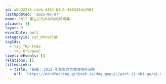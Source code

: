 ```yaml
---
id: a8a32255-c3eb-4484-b2d1-460434de258f
lastUpdated: '2025-06-07'
name: 2012 年左右的大咕咕咕鸡诗集
aliases: []
layer: 3
eventDate: null
categoryId: cat_MXtv05QF
tagIds:
  - tag_fRp-FvBe
  - tag_6rVsgwwC
timelineEvents: []
relations: []
titledLinks:
  - title: '链接: 2012 年左右的大咕咕咕鸡诗集'
    url: 'https://mindfucking.gitbook.io/daguguguji/part-ii-shi-ge/qi-yue'
---
```


